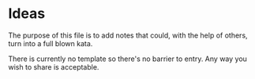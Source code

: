 # Ideas
The purpose of this file is to add notes that could, with the help of others, turn into a full blown kata.

There is currently no template so there's no barrier to entry. Any way you wish to share is acceptable.